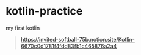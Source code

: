 # kotlin-practice
my first kotlin

> https://invited-softball-75b.notion.site/Kotlin-6670c0d1781f4fdd83fb1c465876a2a4
